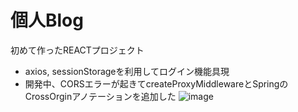 # 個人Blog
初めて作ったREACTプロジェクト

- axios, sessionStorageを利用してログイン機能具現
- 開発中、CORSエラーが起きてcreateProxyMiddlewareとSpringのCrossOrginアノテーションを追加した
![image](https://github.com/seungheondev/Blog/assets/170543088/bf4fe6ac-bf64-4bea-a2c9-3f8b7ea3fa84)
